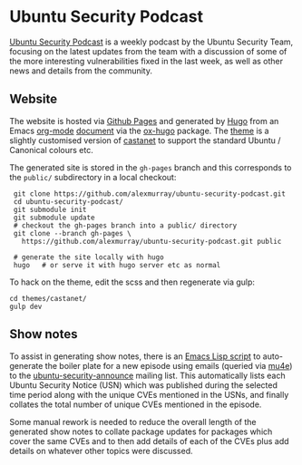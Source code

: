 # Ubuntu Security Podcast

[Ubuntu Security Podcast](https://ubuntusecuritypodcast.org) is a weekly
podcast by the Ubuntu Security Team, focusing on the latest updates from the
team with a discussion of some of the more interesting vulnerabilities fixed in
the last week, as well as other news and details from the community.

## Website

The website is hosted via [Github Pages](https://pages.github.com/) and
generated by [Hugo](https://gohugo.io/) from an Emacs
[org-mode](https://orgmode.org/)
[document](https://github.com/alexmurray/ubuntu-security-podcast/blob/master/org/episodes.org)
via the [ox-hugo](https://github.com/kaushalmodi/ox-hugo) package. The [theme](https://github.com/alexmurray/castanet) is
a slightly customised version of
[castanet](https://github.com/mattstratton/castanet) to support the standard
Ubuntu / Canonical colours etc.

The generated site is stored in the `gh-pages` branch and this corresponds
to the `public/` subdirectory in a local checkout:

```shell
 git clone https://github.com/alexmurray/ubuntu-security-podcast.git
 cd ubuntu-security-podcast/
 git submodule init
 git submodule update
 # checkout the gh-pages branch into a public/ directory
 git clone --branch gh-pages \
   https://github.com/alexmurray/ubuntu-security-podcast.git public

 # generate the site locally with hugo
 hugo   # or serve it with hugo server etc as normal
```

To hack on the theme, edit the scss and then regenerate via gulp:

```shell
cd themes/castanet/
gulp dev
```

## Show notes

To assist in generating show notes, there is an [Emacs Lisp
script](https://github.com/alexmurray/ubuntu-security-podcast/blob/master/org/ubuntu-security-podcast.el)
to auto-generate the boiler plate for a new episode using emails (queried via
[mu4e](https://www.djcbsoftware.nl/code/mu/mu4e.html)) to the
[ubuntu-security-announce](https://lists.ubuntu.com/mailman/listinfo/ubuntu-security-announce)
mailing list. This automatically lists each Ubuntu Security Notice (USN) which
was published during the selected time period along with the unique CVEs
mentioned in the USNs, and finally collates the total number of unique CVEs
mentioned in the episode.

Some manual rework is needed to reduce the overall length of the generated show
notes to collate package updates for packages which cover the same CVEs and to
then add details of each of the CVEs plus add details on whatever other topics
were discussed.
